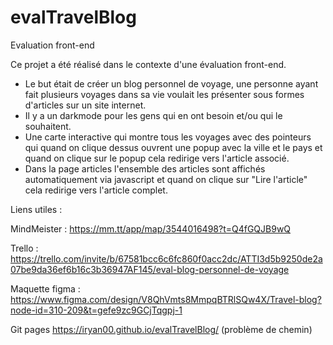 # evalTravelBlog
Evaluation front-end

Ce projet a été réalisé dans le contexte d'une évaluation front-end.
- Le but était de créer un blog personnel de voyage, une personne ayant fait plusieurs voyages dans sa vie voulait les présenter sous formes d'articles sur un site internet.
- Il y a un darkmode pour les gens qui en ont besoin et/ou qui le souhaitent.
- Une carte interactive qui montre tous les voyages avec des pointeurs qui quand on clique dessus ouvrent une popup avec la ville et le pays et quand on clique sur le popup cela redirige vers l'article associé.
- Dans la page articles l'ensemble des articles sont affichés automatiquement via javascript et quand on clique sur "Lire l'article" cela redirige vers l'article complet.

Liens utiles :

MindMeister : https://mm.tt/app/map/3544016498?t=Q4fGQJB9wQ

Trello : https://trello.com/invite/b/67581bcc6c6fc860f0acc2dc/ATTI3d5b9250de2a07be9da36ef6b16c3b36947AF145/eval-blog-personnel-de-voyage

Maquette figma : https://www.figma.com/design/V8QhVmts8MmpqBTRlSQw4X/Travel-blog?node-id=310-209&t=gefe9zc9GCjTqgpj-1

Git pages https://iryan00.github.io/evalTravelBlog/ (problème de chemin)
